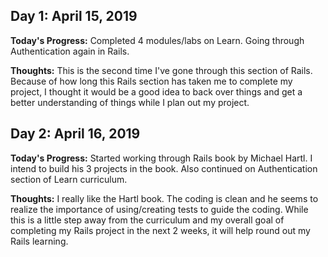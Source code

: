 <!-- ## Day 1: April 15, 2019

**Today's Progress:**

**Thoughts:**  -->

## Day 1: April 15, 2019

**Today's Progress:**
Completed 4 modules/labs on Learn. Going through Authentication again in Rails.

**Thoughts:**
This is the second time I've gone through this section of Rails. Because of how
long this Rails section has taken me to complete my project, I thought it would
be a good idea to back over things and get a better understanding of things while
I plan out my project.

## Day 2: April 16, 2019

**Today's Progress:**
Started working through Rails book by Michael Hartl. I intend to build his 3
projects in the book. Also continued on Authentication section of Learn
curriculum.

**Thoughts:**
I really like the Hartl book. The coding is clean and he seems to realize the
importance of using/creating tests to guide the coding. While this is a little
step away from the curriculum and my overall goal of completing my Rails project
in the next 2 weeks, it will help round out my Rails learning.
